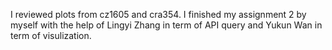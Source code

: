 I reviewed plots from cz1605 and cra354.
I finished my assignment 2 by myself with the help of Lingyi Zhang in term of API query and Yukun Wan in term of visulization.
